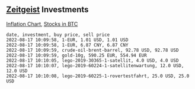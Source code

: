 ## [Zeitgeist](index.html) Investments

[Inflation Chart](https://inflationchart.com),
[Stocks in BTC](https://stonksinbtc.xyz/)

```
date, investment, buy price, sell price
2022-08-17 10:09:58, 1-EUR, 1.01 USD, 1.01 USD
2022-08-17 10:09:58, 1-EUR, 6.87 CNY, 6.87 CNY
2022-08-17 10:09:59, crude-oil-brent-barrel, 92.78 USD, 92.78 USD
2022-08-17 10:09:59, gold-10g, 590.25 EUR, 554.94 EUR
2022-08-17 10:10:05, lego-2019-30365-1-satellit, 4.0 USD, 4.0 USD
2022-08-17 10:10:07, lego-2019-60224-1-satellitenwartung, 12.0 USD, 12.0 USD
2022-08-17 10:10:08, lego-2019-60225-1-rovertestfahrt, 25.0 USD, 25.0 USD
```
